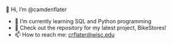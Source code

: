 👋 Hi, I’m @camdenflater

- 🌱 I’m currently learning SQL and Python programming
- 👀 Check out the repository for my latest project, BikeStores!
- 📫 How to reach me: crflater@wisc.edu

<!---
camdenflater/camdenflater is a ✨ special ✨ repository because its `README.md` (this file) appears on your GitHub profile.
You can click the Preview link to take a look at your changes.
--->
